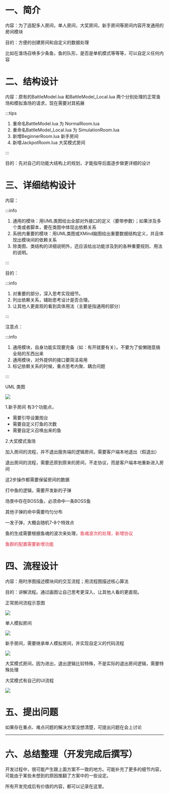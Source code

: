 # 一、简介
内容：为了适配多人房间，单人房间，大奖房间，新手房间等房间内容开发通用的房间模块

目的：方便的创建房间和自定义的数据处理

比如在渔场召唤多少条鱼，鱼的队形，是否是单机模式等等等，可以自定义任何内容



# 二、结构设计
内容：原有的BattleModel.lua 和BattleModel_Local.lua 两个分别处理的正常渔场和模拟渔场的请求，现在需要对其拓展

:::tips
1. 重命名BattleModel.lua 为 NormalRoom.lua
2. 重命名BattleModel_Local.lua 为 SimulationRoom.lua
3. 新增BeginnerRoom.lua 新手房间
4. 新增JackpotRoom.lua 大奖模式房间

:::

目的：先对自己的功能大结构上的规划，才能指导后面逐步做更详细的设计



# 三、详细结构设计
内容：

:::info
1. 通用的模块：用UML类图给出全部对外接口的定义（要带参数）；如果涉及多个类或者脚本，要在类图中体现出依赖关系
2. 系统内重要的模块：用UML类图或XMind脑图给出重要数据结构定义，并且体现出模块间的依赖关系
3. 除类图、类结构的详细说明外，还应该给出功能涉及到的各种重要规则、用法的说明。

:::

目的：

:::info
1. 对重要的部分，深入思考实现细节。
2. 列出依赖关系，辅助思考设计是否合理。
3. 让其他人更直观的看到具体用法（主要是指通用的部分）

:::

注意点：

:::info
1. 通用模块，自身功能实现要完备（如：有开就要有关）。不要为了偷懒随意搞全局的东西出来
2. 通用模块，对外提供的接口要简洁易用
3. 标记依赖关系的时候，重点思考内聚、耦合问题

:::

UML 类图

![](https://cdn.nlark.com/yuque/0/2024/png/49784329/1734340805482-8deb41e1-2a47-4986-8c8c-6b92a8762907.png)

1.新手房间 有3个功能点，

+ 需要引导设置炮台
+ 需要自定义打鱼的次数
+ 需要自定义召唤出来的鱼

2.大奖模式渔场

加入房间的流程，并不退出服务端的逻辑房间，需要客户端本地退出（假退出）

退出房间的流程，需要还原到原来的房间，不走协议，而是客户端本地重新进入房间 

这2步操作都需要保留房间的数据



打中鱼的逻辑，需要开发新的子弹

场景中存在BOSS鱼，必须命中一条BOSS鱼

其他子弹的命中需要均匀分布

一发子弹，大概会随机7-8个特效点



鱼的生成需要根据鱼魂的波次来处理，<font style="color:#DF2A3F;">鱼魂波次的处理，新增协议</font>

<font style="color:#DF2A3F;">鱼群的配置需要新增功能</font>

# 四、流程设计
内容：用时序图描述模块间的交互流程；用流程图描述核心算法

目的：讲解流程。通过画图让自己思考更深入、让其他人看的更直观。



正常房间流程示意图

![](https://cdn.nlark.com/yuque/0/2024/png/49784329/1734342825905-f2f94ef5-db2c-4792-a6ea-790f1278c53f.png)



单人模拟房间

![](https://cdn.nlark.com/yuque/0/2024/png/49784329/1734345320053-a327848d-5de4-490f-abec-763c94614ed7.png)

新手房间，需要继承单人模拟房间，并实现自定义的代码流程

![](https://cdn.nlark.com/yuque/0/2024/png/49784329/1734345841849-f40024dd-485a-49ee-b1b1-9190ad7f2b28.png)

大奖模式房间，因为进出，退出逻辑比较特殊，不是实际的退出房间逻辑，需要特殊处理

大奖模式有自己的UI流程



![](https://cdn.nlark.com/yuque/0/2024/png/49784329/1734347622344-579aecd6-cee9-4b8c-91cf-608084666ebc.png)







# 五、提出问题
如果存在重点、难点问题的解决方案没想清楚，可提出问题在会上讨论



---

# 六、总结整理（开发完成后撰写）
开发过程中，很可能产生跟上面方案不一致的地方。可能补充了更多的细节内容，可能由于某些未想到的原因推翻了方案中的一些设定。

所有开发完成后有价值的内容，都可以记录在这里。

